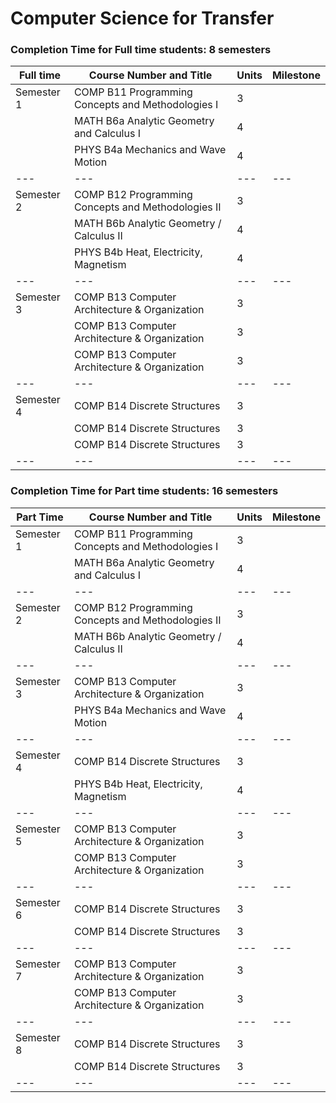 # Computer Science for Transfer
### Completion Time for Full time students: 8 semesters

| Full time | Course Number and Title | Units | Milestone |
| --- | --- | --- | --- | 
| Semester 1 | COMP B11 Programming Concepts and Methodologies I | 3 |   |    
|  | MATH B6a Analytic Geometry and Calculus I | 4 |   |    
|  | PHYS B4a Mechanics and Wave Motion | 4 |   |                 
| --- | --- | --- | --- | 
| Semester 2 | COMP B12 Programming Concepts and Methodologies II | 3 |   |   
|  | MATH B6b Analytic Geometry / Calculus II | 4 |   |   
|  | PHYS B4b Heat, Electricity, Magnetism | 4 |   |                    
| --- | --- | --- | --- | 
| Semester 3 | COMP B13 Computer Architecture & Organization | 3 |   |        
|  | COMP B13 Computer Architecture & Organization | 3 |   |        
|  | COMP B13 Computer Architecture & Organization | 3 |   |                      
| --- | --- | --- | --- | 
| Semester 4 | COMP B14 Discrete Structures | 3 |   |                     
|  | COMP B14 Discrete Structures | 3 |   |                     
|  | COMP B14 Discrete Structures | 3 |   |                     
| --- | --- | --- | --- | 


### Completion Time for Part time students: 16 semesters
| Part Time | Course Number and Title | Units | Milestone |
| --- | --- | --- | --- | 
| Semester 1 | COMP B11 Programming Concepts and Methodologies I | 3 |   |      
|  | MATH B6a Analytic Geometry and Calculus I | 4 |   |       
| --- | --- | --- | --- | 
| Semester 2 | COMP B12 Programming Concepts and Methodologies II | 3 |   |   
|  | MATH B6b Analytic Geometry / Calculus II | 4 |   |     
| --- | --- | --- | --- |
| Semester 3 | COMP B13 Computer Architecture & Organization | 3 |   |        
|  | PHYS B4a Mechanics and Wave Motion | 4 |   |                            
| --- | --- | --- | --- | 
| Semester 4 | COMP B14 Discrete Structures | 3 |   |                     
|  | PHYS B4b Heat, Electricity, Magnetism | 4 |   |                      
| --- | --- | --- | --- | 
| Semester 5 | COMP B13 Computer Architecture & Organization | 3 |   |        
|  | COMP B13 Computer Architecture & Organization | 3 |   |                    
| --- | --- | --- | --- | 
| Semester 6 | COMP B14 Discrete Structures | 3 |   |                     
|  | COMP B14 Discrete Structures | 3 |   |                     
| --- | --- | --- | --- | 
| Semester 7 | COMP B13 Computer Architecture & Organization | 3 |   |        
|  | COMP B13 Computer Architecture & Organization | 3 |   |                    
| --- | --- | --- | --- | 
| Semester 8 | COMP B14 Discrete Structures | 3 |   |                     
|  | COMP B14 Discrete Structures | 3 |   |                     
| --- | --- | --- | --- | 